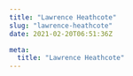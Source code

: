 ```yaml
---
title: "Lawrence Heathcote"
slug: "lawrence-heathcote"
date: 2021-02-20T06:51:36Z

meta:
  title: "Lawrence Heathcote"
---
```


